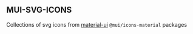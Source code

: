 ## MUI-SVG-ICONS
Collections of svg icons from [material-ui](https://github.com/mui/material-ui) `@mui/icons-material` packages

